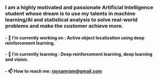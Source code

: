 ### I am a highly motivated and passionate Artificial Intelligence student whose dream is to use my talents in machine learning/AI and statistical analysis to solve real-world problems and make the customer achieve more. 


#### - 🔭 I’m currently working on : Active object localization using deep reinforcement learning.
#### - 🌱 I’m currently learning : Deep reinforcement learning, deep learning and vision.
#### - 📫 How to reach me: raysamram@gmail.com
</div>
<!--
**raysr/raysr** is a ✨ _special_ ✨ repository because its `README.md` (this file) appears on your GitHub profile.

Here are some ideas to get you started:


- 👯 I’m looking to collaborate on ...
- 🤔 I’m looking for help with ...
- 💬 Ask me about ...

- 😄 Pronouns: ...
- ⚡ Fun fact: ...
-->

[![Windard's github stats](https://github-readme-stats.vercel.app/api?username=raysr&show_icons=true)](https://github.com/raysr)
